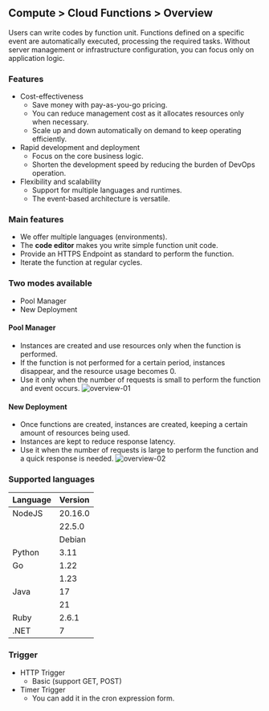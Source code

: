 ## Compute > Cloud Functions > Overview
Users can write codes by function unit. Functions defined on a specific event are automatically executed, processing the required tasks. Without server management or infrastructure configuration, you can focus only on application logic.

### Features
- Cost-effectiveness
    - Save money with pay-as-you-go pricing.
    - You can reduce management cost as it allocates resources only when necessary.
    - Scale up and down automatically on demand to keep operating efficiently.
- Rapid development and deployment
    - Focus on the core business logic.
    - Shorten the development speed by reducing the burden of DevOps operation.
- Flexibility and scalability
    - Support for multiple languages and runtimes.
    - The event-based architecture is versatile.

### Main features
- We offer multiple languages (environments).
- The **code editor** makes you write simple function unit code.
- Provide an HTTPS Endpoint as standard to perform the function.
- Iterate the function at regular cycles.

### Two modes available
- Pool Manager
- New Deployment
#### Pool Manager
- Instances are created and use resources only when the function is performed.
- If the function is not performed for a certain period, instances disappear, and the resource usage becomes 0.
- Use it only when the number of requests is small to perform the function and event occurs.
![overview-01](https://kr1-api-object-storage.nhncloudservice.com/v1/AUTH_2acdfabf4efe4efc8a04c00b348110c9/cdn_origin/prod_cloud_functions/2025-08-26/NHN%20Cloud_Guide%20overview_CloudFunctions_1_en.png)
#### New Deployment
- Once functions are created, instances are created, keeping a certain amount of resources being used.
- Instances are kept to reduce response latency.
- Use it when the number of requests is large to perform the function and a quick response is needed.
![overview-02](https://kr1-api-object-storage.nhncloudservice.com/v1/AUTH_2acdfabf4efe4efc8a04c00b348110c9/cdn_origin/prod_cloud_functions/2025-08-26/NHN%20Cloud_Guide%20overview_CloudFunctions_2_en.png)

### Supported languages
| Language     | Version       |
|----------|------------|
| NodeJS   | 20.16.0    |
|          | 22.5.0     |
|          | Debian     |
| Python   | 3.11       |
| Go       | 1.22       |
|          | 1.23       |
| Java     | 17         |
|          | 21         |
| Ruby     | 2.6.1      |
| .NET     | 7          |

### Trigger
- HTTP Trigger
    - Basic (support GET, POST)
- Timer Trigger
    - You can add it in the cron expression form.